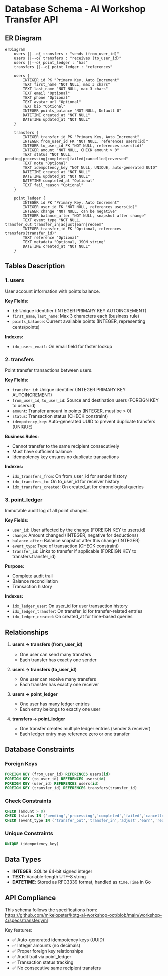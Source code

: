 # Database Schema - AI Workshop Transfer API

## ER Diagram

```mermaid
erDiagram
    users ||--o{ transfers : "sends (from_user_id)"
    users ||--o{ transfers : "receives (to_user_id)"
    users ||--o{ point_ledger : "has"
    transfers ||--o{ point_ledger : "references"

    users {
        INTEGER id PK "Primary Key, Auto Increment"
        TEXT first_name "NOT NULL, max 3 chars"
        TEXT last_name "NOT NULL, max 3 chars"
        TEXT email "Optional"
        TEXT phone "Optional"
        TEXT avatar_url "Optional"
        TEXT bio "Optional"
        INTEGER points_balance "NOT NULL, Default 0"
        DATETIME created_at "NOT NULL"
        DATETIME updated_at "NOT NULL"
    }

    transfers {
        INTEGER transfer_id PK "Primary Key, Auto Increment"
        INTEGER from_user_id FK "NOT NULL, references users(id)"
        INTEGER to_user_id FK "NOT NULL, references users(id)"
        INTEGER amount "NOT NULL, CHECK amount > 0"
        TEXT status "NOT NULL, pending|processing|completed|failed|cancelled|reversed"
        TEXT note "Optional"
        TEXT idempotency_key "NOT NULL, UNIQUE, auto-generated UUID"
        DATETIME created_at "NOT NULL"
        DATETIME updated_at "NOT NULL"
        DATETIME completed_at "Optional"
        TEXT fail_reason "Optional"
    }

    point_ledger {
        INTEGER id PK "Primary Key, Auto Increment"
        INTEGER user_id FK "NOT NULL, references users(id)"
        INTEGER change "NOT NULL, can be negative"
        INTEGER balance_after "NOT NULL, snapshot after change"
        TEXT event_type "NOT NULL, transfer_out|transfer_in|adjust|earn|redeem"
        INTEGER transfer_id FK "Optional, references transfers(transfer_id)"
        TEXT reference "Optional"
        TEXT metadata "Optional, JSON string"
        DATETIME created_at "NOT NULL"
    }
```

## Tables Description

### 1. users
User account information with points balance.

**Key Fields:**
- `id`: Unique identifier (INTEGER PRIMARY KEY AUTOINCREMENT)
- `first_name`, `last_name`: Max 3 characters each (business rule)
- `points_balance`: Current available points (INTEGER, representing cents/points)

**Indexes:**
- `idx_users_email`: On email field for faster lookup

### 2. transfers
Point transfer transactions between users.

**Key Fields:**
- `transfer_id`: Unique identifier (INTEGER PRIMARY KEY AUTOINCREMENT)
- `from_user_id`, `to_user_id`: Source and destination users (FOREIGN KEY to users.id)
- `amount`: Transfer amount in points (INTEGER, must be > 0)
- `status`: Transaction status (CHECK constraint)
- `idempotency_key`: Auto-generated UUID to prevent duplicate transfers (UNIQUE)

**Business Rules:**
- Cannot transfer to the same recipient consecutively
- Must have sufficient balance
- Idempotency key ensures no duplicate transactions

**Indexes:**
- `idx_transfers_from`: On from_user_id for sender history
- `idx_transfers_to`: On to_user_id for receiver history
- `idx_transfers_created`: On created_at for chronological queries

### 3. point_ledger
Immutable audit log of all point changes.

**Key Fields:**
- `user_id`: User affected by the change (FOREIGN KEY to users.id)
- `change`: Amount changed (INTEGER, negative for deductions)
- `balance_after`: Balance snapshot after this change (INTEGER)
- `event_type`: Type of transaction (CHECK constraint)
- `transfer_id`: Links to transfer if applicable (FOREIGN KEY to transfers.transfer_id)

**Purpose:**
- Complete audit trail
- Balance reconciliation
- Transaction history

**Indexes:**
- `idx_ledger_user`: On user_id for user transaction history
- `idx_ledger_transfer`: On transfer_id for transfer-related entries
- `idx_ledger_created`: On created_at for time-based queries

## Relationships

1. **users → transfers (from_user_id)**
   - One user can send many transfers
   - Each transfer has exactly one sender

2. **users → transfers (to_user_id)**
   - One user can receive many transfers
   - Each transfer has exactly one receiver

3. **users → point_ledger**
   - One user has many ledger entries
   - Each entry belongs to exactly one user

4. **transfers → point_ledger**
   - One transfer creates multiple ledger entries (sender & receiver)
   - Each ledger entry may reference zero or one transfer

## Database Constraints

### Foreign Keys
```sql
FOREIGN KEY (from_user_id) REFERENCES users(id)
FOREIGN KEY (to_user_id) REFERENCES users(id)
FOREIGN KEY (user_id) REFERENCES users(id)
FOREIGN KEY (transfer_id) REFERENCES transfers(transfer_id)
```

### Check Constraints
```sql
CHECK (amount > 0)
CHECK (status IN ('pending','processing','completed','failed','cancelled','reversed'))
CHECK (event_type IN ('transfer_out','transfer_in','adjust','earn','redeem'))
```

### Unique Constraints
```sql
UNIQUE (idempotency_key)
```

## Data Types

- **INTEGER**: SQLite 64-bit signed integer
- **TEXT**: Variable-length UTF-8 string
- **DATETIME**: Stored as RFC3339 format, handled as `time.Time` in Go

## API Compliance

This schema follows the specifications from:
https://github.com/mikelopster/kbtg-ai-workshop-oct/blob/main/workshop-4/specs/transfer.yml

Key features:
- ✅ Auto-generated idempotency keys (UUID)
- ✅ Integer amounts (no decimals)
- ✅ Proper foreign key relationships
- ✅ Audit trail via point_ledger
- ✅ Transaction status tracking
- ✅ No consecutive same recipient transfers
